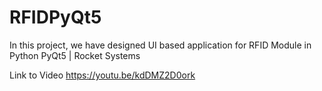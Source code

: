 # RFIDPyQt5

In this project, we have designed UI based application for RFID Module in Python PyQt5 | Rocket Systems

Link to Video https://youtu.be/kdDMZ2D0ork
